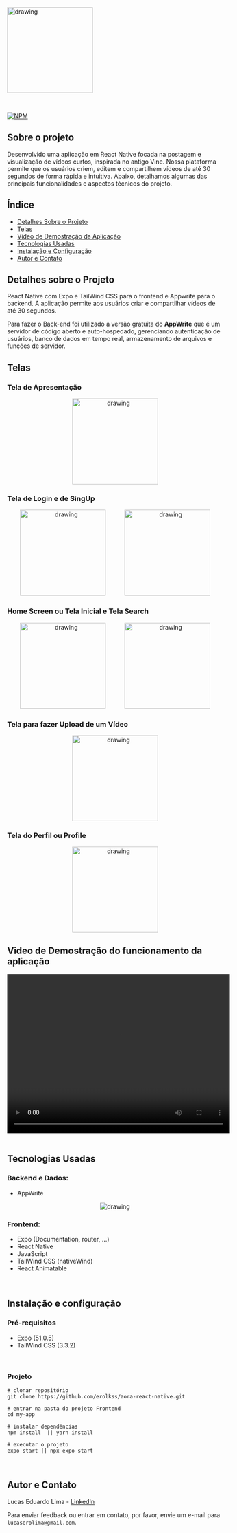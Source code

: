 <img src="./assets/images/logo.png" alt="drawing" width="200" />

&nbsp;

[![NPM](https://img.shields.io/npm/l/react)](https://github.com/devsuperior/sds1-wmazoni/blob/master/LICENSE)

## Sobre o projeto

Desenvolvido uma aplicação em React Native focada na postagem e visualização de vídeos curtos, inspirada no antigo Vine. Nossa plataforma permite que os usuários criem, editem e compartilhem vídeos de até 30 segundos de forma rápida e intuitiva. Abaixo, detalhamos algumas das principais funcionalidades e aspectos técnicos do projeto.

## Índice

- [Detalhes Sobre o Projeto](#detalhes-sobre-o-projeto)
- [Telas](#telas)
- [Video de Demostração da Aplicação](#video-de-demostração-do-funcionamento-da-aplicação)
- [Tecnologias Usadas](#tecnologias-usadas)
- [Instalação e Configuração](#instalação-e-configuração)
- [Autor e Contato](#autor-e-contato)

## Detalhes sobre o Projeto

React Native com Expo e TailWind CSS para o frontend e Appwrite para o backend. A aplicação permite aos usuários criar e compartilhar vídeos de até 30 segundos.

Para fazer o Back-end foi utilizado a versão gratuita do **AppWrite** que é um servidor de código aberto e auto-hospedado, gerenciando autenticação de usuários, banco de dados em tempo real, armazenamento de arquivos e funções de servidor.

## Telas

### Tela de Apresentação

<div align="center">
  <img src="./assets/images/readme-images/1 - Presentation screen of the application.jpg" alt="drawing" width="200" />
</div>

### Tela de Login e de SingUp

<div align="center" >
  <img src="./assets/images/readme-images/2.1 Login.jpg" alt="drawing" width="200" style="margin-right: 40px;"/>
  <img src="./assets/images/readme-images/2 - SignUp Screen.jpg" alt="drawing" width="200" />
</div>

### Home Screen ou Tela Inicial e Tela Search

<div align="center">
  <img src="./assets/images/readme-images/4 -  HomeSreen.jpg" alt="drawing" width="200"  style="margin-right: 40px;"/>
  <img src="./assets/images/readme-images/6 - Search.jpg" alt="drawing" width="200" />
</div>

### Tela para fazer Upload de um Vídeo

<div align="center">
  <img src="./assets/images/readme-images/3 - Create Video.jpg" alt="drawing" width="200" />
</div>

### Tela do Perfil ou Profile

<div align="center">
  <img src="./assets/images/readme-images/5 - Profile.jpg" alt="drawing" width="200" />
</div>

## Video de Demostração do funcionamento da aplicação

<div align="center">
    <video width="520" height="370" controls>
        <source src="./assets/images/readme-images/Aora.mp4" type="video/mp4">
    </video>
</div>
&nbsp;

## Tecnologias Usadas

### Backend e Dados:

- AppWrite

<div align="center">
  <img src="./assets/images/readme-images/7 - Appwrite.jpg" alt="drawing"  />
</div>

### Frontend:

- Expo (Documentation, router, ...)
- React Native
- JavaScript
- TailWind CSS (nativeWind)
- React Animatable

&nbsp;

## Instalação e configuração

### Pré-requisitos

- Expo (51.0.5)
- TailWind CSS (3.3.2)

&nbsp;

### Projeto

```
# clonar repositório
git clone https://github.com/erolkss/aora-react-native.git

# entrar na pasta do projeto Frontend
cd my-app

# instalar dependências
npm install  || yarn install

# executar o projeto
expo start || npx expo start
```

&nbsp;

## Autor e Contato

Lucas Eduardo Lima - [LinkedIn](https://www.linkedin.com/in/lucaserolima)

Para enviar feedback ou entrar em contato, por favor, envie um e-mail para `lucaserolima@gmail.com`.
